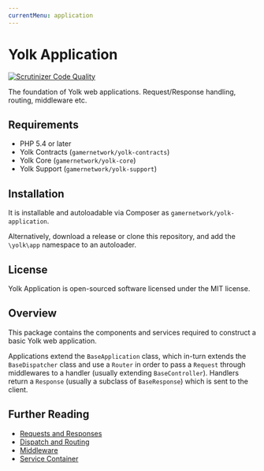 ```yaml
---
currentMenu: application
---
```

# Yolk Application

[![Scrutinizer Code Quality](https://scrutinizer-ci.com/g/gamernetwork/yolk-application/badges/quality-score.png?b=develop)](https://scrutinizer-ci.com/g/gamernetwork/yolk-application/?branch=develop)

The foundation of Yolk web applications. Request/Response handling, routing, middleware etc.

## Requirements

* PHP 5.4 or later
* Yolk Contracts (`gamernetwork/yolk-contracts`)
* Yolk Core (`gamernetwork/yolk-core`)
* Yolk Support (`gamernetwork/yolk-support`)

## Installation

It is installable and autoloadable via Composer as `gamernetwork/yolk-application`.

Alternatively, download a release or clone this repository, and add the `\yolk\app` namespace to an autoloader.

## License

Yolk Application is open-sourced software licensed under the MIT license.

## Overview

This package contains the components and services required to construct a basic Yolk web application.

Applications extend the `BaseApplication` class, which in-turn extends the `BaseDispatcher` class
and use a `Router` in order to pass a `Request` through middlewares to a handler (usually extending `BaseController`). 
Handlers return a `Response` (usually a subclass of `BaseResponse`) which is sent to the client.

## Further Reading


* [Requests and Responses](docs/request-response.md)
* [Dispatch and Routing](docs/dispatch-routing.md)
* [Middleware](docs/middleware.md)
* [Service Container](docs/services.md)
